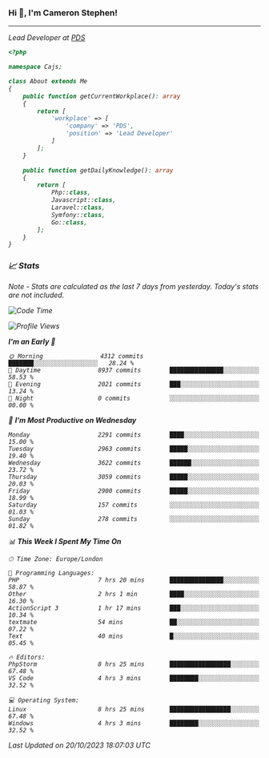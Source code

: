 ### Hi 👋, I'm Cameron Stephen!
<hr>
<p><em>Lead Developer at <a href="https://prindatasolutions.co.uk">PDS</a></p>


```php
<?php

namespace Cajs;

class About extends Me
{
    public function getCurrentWorkplace(): array
    {
        return [
            'workplace' => [
                'company' => 'PDS',
                'position' => 'Lead Developer'
            ]
        ];
    }

    public function getDailyKnowledge(): array
    {
        return [
            Php::class,
            Javascript::class,
            Laravel::class,
            Symfony::class,
            Go::class,
        ];
    }
}
```

### 📈 Stats
<p><em>Note - Stats are calculated as the last 7 days from yesterday. Today's stats are not included.</em></p>


<!--START_SECTION:waka-->
![Code Time](http://img.shields.io/badge/Code%20Time-3%2C599%20hrs%2034%20mins-blue)

![Profile Views](http://img.shields.io/badge/Profile%20Views-0-blue)

**I'm an Early 🐤** 

```text
🌞 Morning                4312 commits        ███████░░░░░░░░░░░░░░░░░░   28.24 % 
🌆 Daytime                8937 commits        ███████████████░░░░░░░░░░   58.53 % 
🌃 Evening                2021 commits        ███░░░░░░░░░░░░░░░░░░░░░░   13.24 % 
🌙 Night                  0 commits           ░░░░░░░░░░░░░░░░░░░░░░░░░   00.00 % 
```
📅 **I'm Most Productive on Wednesday** 

```text
Monday                   2291 commits        ████░░░░░░░░░░░░░░░░░░░░░   15.00 % 
Tuesday                  2963 commits        █████░░░░░░░░░░░░░░░░░░░░   19.40 % 
Wednesday                3622 commits        ██████░░░░░░░░░░░░░░░░░░░   23.72 % 
Thursday                 3059 commits        █████░░░░░░░░░░░░░░░░░░░░   20.03 % 
Friday                   2900 commits        █████░░░░░░░░░░░░░░░░░░░░   18.99 % 
Saturday                 157 commits         ░░░░░░░░░░░░░░░░░░░░░░░░░   01.03 % 
Sunday                   278 commits         ░░░░░░░░░░░░░░░░░░░░░░░░░   01.82 % 
```


📊 **This Week I Spent My Time On** 

```text
🕑︎ Time Zone: Europe/London

💬 Programming Languages: 
PHP                      7 hrs 20 mins       ███████████████░░░░░░░░░░   58.87 % 
Other                    2 hrs 1 min         ████░░░░░░░░░░░░░░░░░░░░░   16.30 % 
ActionScript 3           1 hr 17 mins        ███░░░░░░░░░░░░░░░░░░░░░░   10.34 % 
textmate                 54 mins             ██░░░░░░░░░░░░░░░░░░░░░░░   07.22 % 
Text                     40 mins             █░░░░░░░░░░░░░░░░░░░░░░░░   05.45 % 

🔥 Editors: 
PhpStorm                 8 hrs 25 mins       █████████████████░░░░░░░░   67.48 % 
VS Code                  4 hrs 3 mins        ████████░░░░░░░░░░░░░░░░░   32.52 % 

💻 Operating System: 
Linux                    8 hrs 25 mins       █████████████████░░░░░░░░   67.48 % 
Windows                  4 hrs 3 mins        ████████░░░░░░░░░░░░░░░░░   32.52 % 
```


 Last Updated on 20/10/2023 18:07:03 UTC
<!--END_SECTION:waka-->
